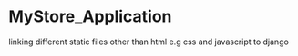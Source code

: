 # MyStore_Application
linking different static files other than html e.g css and javascript to django 
